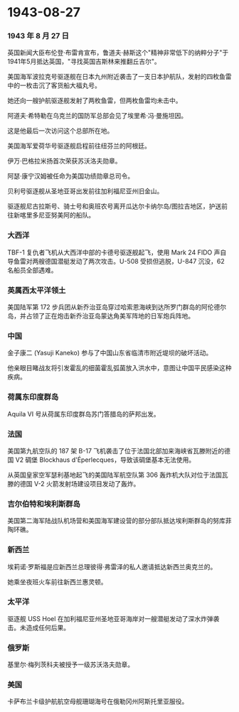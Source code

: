 # 1943-08-27

### 1943 年 8 月 27 日

英国新闻大臣布伦登·布雷肯宣布，鲁道夫·赫斯这个"精神非常低下的纳粹分子"于1941年5月抵达英国，"寻找英国吉斯林来推翻丘吉尔"。

美国海军波拉克号驱逐舰在日本九州附近袭击了一支日本护航队，发射的四枚鱼雷中的一枚击沉了客货船大福丸号。

她还向一艘护航驱逐舰发射了两枚鱼雷，但两枚鱼雷均未击中。

阿道夫·希特勒在乌克兰的国防军总部会见了埃里希·冯·曼施坦因。

这是他最后一次访问这个总部所在地。

美国海军爱荷华号驱逐舰启程前往纽芬兰的阿根廷。

伊万·巴格拉米扬首次荣获苏沃洛夫勋章。

阿瑟·康宁汉姆被任命为美国功绩勋章总司令。

贝利号驱逐舰从圣地亚哥出发前往加利福尼亚州旧金山。

驱逐舰尼古拉斯号、骑士号和奥班农号离开瓜达尔卡纳尔岛/图拉吉地区，护送前往新喀里多尼亚努美阿的船队。

### 大西洋

TBF-1 复仇者飞机从大西洋中部的卡德号驱逐舰起飞，使用 Mark 24 FIDO
声自导鱼雷对两艘德国潜艇发动了两次攻击。U-508 受损但逃脱，U-847 沉没，62
名船员全部遇难。

### 英属西太平洋领土

美国陆军第 172
步兵团从新乔治亚岛穿过哈索恩海峡到达所罗门群岛的阿伦德尔岛，并占领了正在炮击新乔治亚岛蒙达角美军阵地的日军炮兵阵地。

### 中国

金子康二 (Yasuji Kaneko) 参与了中国山东省临清市附近堤坝的破坏活动。

他亲眼目睹战友将引发霍乱的细菌霍乱弧菌放入洪水中，意图让中国平民感染这种疾病。

### 荷属东印度群岛

Aquila VI 号从荷属东印度群岛苏门答腊岛的萨邦出发。

### 法国

美国第九航空队的 187 架 B-17
飞机袭击了位于法国北部加来海峡省瓦滕附近的德国 V2 碉堡 Blockhaus
d\'Éperlecques，导致该碉堡基本无法使用。

从英国皇家空军瑟利基地起飞的美国陆军航空队第 306
轰炸机大队对位于法国瓦滕的德国 V-2 火箭发射场建设项目发动了轰炸。

### 吉尔伯特和埃利斯群岛

美国第二海军陆战队机场营和美国海军建设营的部分部队抵达埃利斯群岛的努库菲陶环礁。

### 新西兰

埃莉诺·罗斯福是应新西兰总理彼得·弗雷泽的私人邀请抵达新西兰奥克兰的。

她乘坐夜班火车前往新西兰惠灵顿。

### 太平洋

驱逐舰 USS Hoel
在加利福尼亚州圣地亚哥海岸对一艘潜艇发动了深水炸弹袭击。未造成任何后果。

### 俄罗斯

基里尔·梅列茨科夫被授予一级苏沃洛夫勋章。

### 美国

卡萨布兰卡级护航航空母舰珊瑚海号在俄勒冈州阿斯托里亚服役。